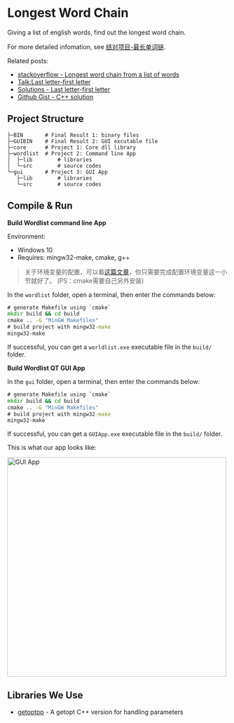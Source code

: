 # Longest Word Chain

Giving a list of english words, find out the longest word chain.

For more detailed infomation, see [结对项目-最长单词链](https://edu.cnblogs.com/campus/buaa/BUAA_SE_2019_LJ/homework/2638).

Related posts: 
* [stackoverflow - Longest word chain from a list of words](https://stackoverflow.com/questions/53485052/)
* [Talk:Last letter-first letter](https://rosettacode.org/wiki/Talk:Last_letter-first_letter)
* [Solutions - Last letter-first letter](https://rosettacode.org/wiki/Last_letter-first_letter)
* [Github Gist - C++ solution](https://gist.github.com/authuir/9f8ec4b907264a9922fc0b3ff5b41749)

## Project Structure

```
├─BIN       # Final Result 1: binary files
├─GUIBIN    # Final Result 2: GUI excutable file
├─core      # Project 1: Core dll library
├─wordlist  # Project 2: Command line App
│  ├─lib        # libraries
│  └─src        # source codes
└─gui       # Project 3: GUI App
   ├─lib        # libraries
   └─src        # source codes
```

## Compile & Run


**Build Wordlist command line App**

Environment:
* Windows 10
* Requires: mingw32-make, cmake, g++

> 关于环境变量的配置，可以看[这篇文章](https://www.cnblogs.com/fondoger/p/using-qt5-on-windows-without-qtcreator-or-visual-studio.html)，你只需要完成配置环境变量这一小节就好了。
> (PS：cmake需要自己另外安装)

In the `wordlist` folder, open a terminal, then enter the commands below:

```cmd
# generate Makefile using `cmake`
mkdir build && cd build
cmake .. -G "MinGW Makefiles"
# build project with mingw32-make
mingw32-make
```

If successful, you can get a `worldlist.exe` executable file in the `build/` folder.


**Build Wordlist QT GUI App**

In the `gui` folder, open a terminal, then enter the commands below:

```cmd
# generate Makefile using `cmake`
mkdir build && cd build
cmake .. -G "MinGW Makefiles"
# build project with mingw32-make
mingw32-make
```
If successful, you can get a `GUIApp.exe` executable file in the `build/` folder.

This is what our app looks like:

<img title="GUI App" src="http://ww1.sinaimg.cn/large/0070O95Yly1g0vpet5amjj30mw0gogmg.jpg" width="500">

## Libraries We Use

* [getoptpp](https://code.google.com/archive/p/getoptpp/wikis/Help.wiki) - A getopt C++ version for handling parameters
